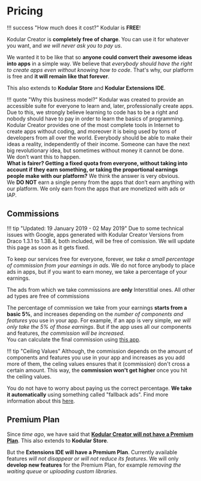 # Pricing

!!! success "How much does it cost?"
    Kodular is **FREE**!

Kodular Creator is **completely free of charge**. You can use it for whatever you want, and _we will never ask you to pay us_.

We wanted it to be like that so **anyone could convert their awesome ideas into apps** in a simple way. We believe that _everybody should have the right to create apps even without knowing how to code_. That's why, our platform is free and **it will remain like that forever**.

This also extends to **Kodular Store** and **Kodular Extensions IDE**.

!!! quote "Why this business model?"
    Kodular was created to provide an accessible suite for everyone to learn and, later, professionally create apps. Due to this, we strongly believe learning to code has to be a right and nobody should have to pay in order to learn the basics of programming.  
    Kodular Creator provides one of the most complete tools in Internet to create apps without coding, and moreover it is being used by tons of developers from all over the world. Everybody should be able to make their ideas a reality, independently of their income. Someone can have the next big revolutionary idea, but sometimes without money it cannot be done.  
    We don’t want this to happen.  
    **What is fairer? Getting a fixed quota from everyone, without taking into account if they earn something, or taking the proportional earnings people make with our platform?** We think the answer is very obvious.  
    We **DO NOT** earn a single penny from the apps that don’t earn anything with our platform. We only earn from the apps that are monetized with ads or IAP.

## Commissions

!!! tip "Updated: 19 January 2019 - 02 May 2019"
    Due to some technical issues with Google, apps generated with Kodular Creator Versions from Draco 1.3.1 to 1.3B.4, both included, will be free of comission. We will update this page as soon as it gets fixed.

To keep our services free for everyone, forever, _we take a small percentage of commission from your earnings in ads_. We do not force anybody to place ads in apps, but if you want to earn money, we take a percentage of your earnings.

The ads from which we take commissions are **only** Interstitial ones. All other ad types are free of commissions

The percentage of commission we take from your earnings **starts from a basic 5%**, and increases depending on the _number of components and features_ you use in your app. For example, if an app is very simple, _we will only take the 5% of those earnings_. But if the app uses all our components and features, _the commission will be increased_.  
You can calculate the final commission using [this app](https://play.google.com/store/apps/details?id=io.kodular.commission).

!!! tip "Ceiling Values"
    Although, the commission depends on the amount of components and features you use in your app and increases as you add more of them, the celing values ensures that it (commission) don't cross a certain amount. This way, the **commission won't get higher** once you hit the ceiling values.

You do not have to worry about paying us the correct percentage. **We take it automatically** using something called "fallback ads". Find more information about this [here](https://community.kodular.io/t/new-commissions-system/27418/).

## Premium Plan

Since _time ago_, we have said that [**Kodular Creator will not have a Premium Plan**](https://community.kodular.io/t/premium-plan-nope/709). This also extends to **Kodular Store**.

But the **Extensions IDE will have a Premium Plan**. Currently available features _will not disappear or will not reduce its features_. We will only **develop new features** for the Premium Plan, for example _removing the waiting queue_ or _uploading custom libraries_.
